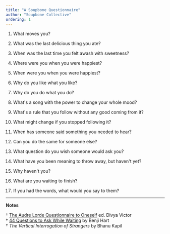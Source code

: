 ```yaml
---
title: "A Soupbone Questionnaire"
author: "Soupbone Collective"
ordering: 1
---
```


1.  What moves you?

2.  What was the last delicious thing you ate?

3.  When was the last time you felt awash with sweetness?

4.  Where were you when you were happiest?

5.  When were you when you were happiest?

6.  Why do you like what you like?

7.  Why do you do what you do?

8.  What's a song with the power to change your whole mood?

9.  What's a rule that you follow without any good coming from it?

10. What might change if you stopped following it?

11. When has someone said something you needed to hear?

12. Can you do the same for someone else?

13. What question do you wish someone would ask you?

14. What have you been meaning to throw away, but haven't yet?

15. Why haven't you?

16. What are you waiting to finish?

17. If you had the words, what would you say to them?

<hr>

**Notes**

† [The Audre Lorde Questionnaire to Oneself](https://divyavictor.com/the-audre-lorde-questionnaire-to-oneself/) ed. Divya Victor\
† [44 Questions to Ask While Waiting](https://radfag.com/2017/04/10/44-questions-to-ask-while-waiting/) by Benji Hart\
† *The Vertical Interrogation of Strangers* by Bhanu Kapil
